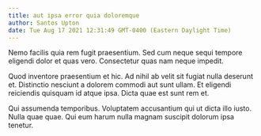 ```yaml
---
title: aut ipsa error quia doloremque
author: Santos Upton
date: Tue Aug 17 2021 12:31:49 GMT-0400 (Eastern Daylight Time)
---
```

Nemo facilis quia rem fugit praesentium. Sed cum neque sequi tempore eligendi dolor et quas vero. Consectetur quas nam neque impedit.

 Quod inventore praesentium et hic. Ad nihil ab velit sit fugiat nulla deserunt et. Distinctio nesciunt a dolorem commodi aut sunt ullam. Et eligendi reiciendis quisquam id atque ipsa. Dicta quae est sunt rem et.

 Qui assumenda temporibus. Voluptatem accusantium qui ut dicta illo iusto. Nulla quae quae. Qui eum harum nulla magnam suscipit dolorum ipsa tenetur.